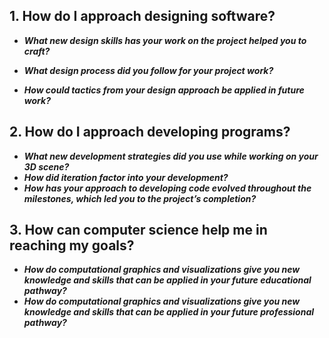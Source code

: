 ## 1. How do I approach designing software?
- ***What new design skills has your work on the project helped you to craft?***
    
- ***What design process did you follow for your project work?***
- ***How could tactics from your design approach be applied in future work?***
  
## 2. How do I approach developing programs?
- ***What new development strategies did you use while working on your 3D scene?***
- ***How did iteration factor into your development?***
- ***How has your approach to developing code evolved throughout the milestones, which led you to the project’s completion?***
  
## 3. How can computer science help me in reaching my goals?
- ***How do computational graphics and visualizations give you new knowledge and skills that can be applied in your future educational pathway?***
- ***How do computational graphics and visualizations give you new knowledge and skills that can be applied in your future professional pathway?***
